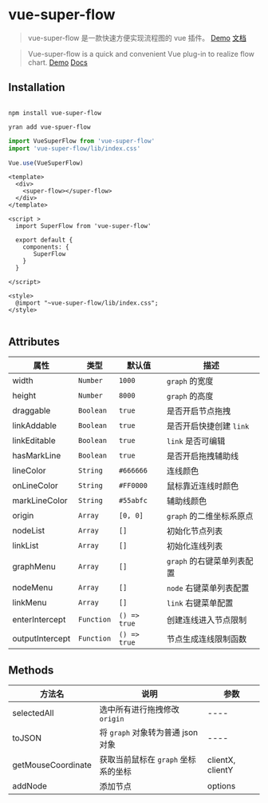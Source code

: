 


# vue-super-flow

> vue-super-flow 是一款快速方便实现流程图的 vue 插件。
> [Demo](https://caohuatao.github.io/demo/)
> [文档](https://caohuatao.github.io)

> Vue-super-flow is a quick and convenient Vue plug-in to realize flow chart. 
> [Demo](https://caohuatao.github.io/demo/)
> [Docs](https://caohuatao.github.io)

## Installation

```npm

npm install vue-super-flow

yran add vue-spuer-flow

```
```js
import VueSuperFlow from 'vue-super-flow'
import 'vue-super-flow/lib/index.css'

Vue.use(VueSuperFlow)
```

```vue
<template>
  <div>
    <super-flow></super-flow> 
  </div>
</template>

<script >
  import SuperFlow from 'vue-super-flow'
 
  export default {
    components: {
       SuperFlow
    }
  }
 
</script>

<style>
  @import "~vue-super-flow/lib/index.css";
</style>
  
``` 

## Attributes

|属性                |类型                |默认值                   |描述                                     | 
|----                | ----              |----                     |----                                     |
|width               |`Number`           |`1000`                   | `graph` 的宽度                          |
|height              |`Number`           |`8000`                   | `graph` 的高度                          |
|draggable           |`Boolean`          |`true`                   | 是否开启节点拖拽                         |
|linkAddable         |`Boolean`          |`true`                   | 是否开启快捷创建 `link`                  |
|linkEditable        |`Boolean`          |`true`                   | `link` 是否可编辑                       |
|hasMarkLine         |`Boolean`          |`true`                   | 是否开启拖拽辅助线                       |
|lineColor           |`String`           |`#666666`                | 连线颜色                                |
|onLineColor         |`String`           |`#FF0000`                | 鼠标靠近连线时颜色                       |
|markLineColor       |`String`           |`#55abfc`                | 辅助线颜色                               |
|origin              |`Array`            |`[0, 0]`                 | `graph` 的二维坐标系原点                 |
|nodeList            |`Array`            |`[]`                     | 初始化节点列表                           |
|linkList            |`Array`            |`[]`                     | 初始化连线列表                           |
|graphMenu           |`Array`            |`[]`                     | `graph` 的右键菜单列表配置               |
|nodeMenu            |`Array`            |`[]`                     | `node` 右键菜单列表配置                  |
|linkMenu            |`Array`            |`[]`                     | `link` 右键菜单配置                      |
|enterIntercept      |`Function`         |`() => true`             | 创建连线进入节点限制                     |
|outputIntercept     |`Function`         |`() => true`             | 节点生成连线限制函数                     |

## Methods

|方法名               |说明                                          |参数                                     | 
|----                | ----                                        |----                                     |
|selectedAll         | 选中所有进行拖拽修改 `origin`                 |----                                     |
|toJSON              | 将 `graph` 对象转为普通 json 对象             |----                                     |
|getMouseCoordinate  | 获取当前鼠标在 `graph` 坐标系的坐标            |clientX, clientY                         |
|addNode             | 添加节点                                      |options                                 |

